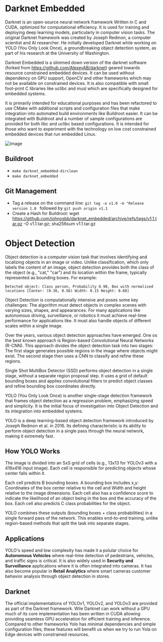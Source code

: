 # Darknet Embedded

Darknet is an open-source neural network framework Written in C and CUDA, optimized for computational efficiency. It is used for training and deploying deep learning models, particularly in computer vision tasks. The original Darknet framework was created by Joseph Redmon, a computer scientist and AI researcher. He initially developed Darknet while working on YOLO (You Only Look Once), a groundbreaking object detection system, as part of his research at the University of Washington.

Darknet Embedded is a slimmed down version of the darknet software (forked from https://github.com/AlexeyAB/darknet) geared towards resource constrained embedded devices. It can be used without dependency on GPU support, OpenCV and other frameworks which may not be available on constrained devices. It is also compatible with small foot-print C libraries like uclibc and musl which are specifically designed for embedded systems.

It is primarily intended for educational purposes and has been refactored to use CMake with additional scripts and configuration files that make integration into automated build environments like Buildroot easier. It can be integrated with Buildroot and a number of sample configurations are provided for both libc and uclibc based configurations. It is intended for those who want to experiment with the technology on low cost constrained embedded devices that run embedded Linux.

![image](https://github.com/user-attachments/assets/e40d842b-38df-492a-8290-d5111e2a1074)

## Buildroot

- `make darknet_embedded-dirclean`
- `make darknet_embedded`

## Git Management

- Tag a release on the command line: `git tag -a v1.0 -m "Release version 1.0 ` followed by `git push origin v1.1`
- Create a Hash for Buildroot: wget https://github.com/johnosbb/darknet_embedded/archive/refs/tags/v1.1.tar.gz -O v1.1.tar.gz; sha256sum v1.1.tar.gz

# Object Detection

Object detection is a computer vision task that involves identifying and localizing objects in an image or video. Unlike classification, which only labels the content of an image, object detection provides both the class of the object (e.g., "cat," "car") and its location within the frame, typically represented as bounding boxes. For example:

`Detected object: Class person, Probability 0.98, Box with normalised locations [Center: (0.36, 0.56) Width: 0.15 Height: 0.68]`

Object Detection is computationally intensive and poses some key challenges: The algorithm must detect objects in complex scenes with varying sizes, shapes, and appearances. For many applications like autonomous driving, surveillance, or robotics it must achieve real-time performance for applications like. It must also handle objects of different scales within a single image.

Over the years, various object detection approaches have emerged. One os the best known approach is Region-based Convolutional Neural Networks (R-CNN). This approach divides the object detection task into two stages: The first stage generates possible regions in the image where objects might exist. The second stage then uses a CNN to classify and refine these regions.

Single Shot MultiBox Detector (SSD) performs object detection in a single stage, without a separate region proposal step. It uses a grid of default bounding boxes and applies convolutional filters to predict object classes and refine bounding box coordinates directly.

YOLO (You Only Look Once) is another single-stage detection framework that frames object detection as a regression problem, emphasizing speed and simplicity. It is the initial focus of investigation into Object Detection and its integration into embedded systems.

YOLO is a deep learning-based object detection framework introduced by Joseph Redmon et al. in 2016. Its defining characteristic is its ability to perform object detection in a single pass through the neural network, making it extremely fast.

## How YOLO Works

The image is divided into an SxS grid of cells (e.g., 13x13 for YOLOv3 with a 416x416 input image). Each cell is responsible for predicting objects whose center falls within it.

Each cell predicts B bounding boxes. A bounding box includes x,y: Coordinates of the box center relative to the cell and Width and height relative to the image dimensions. Each cell also has a confidence score to indicate the likelihood of an object being in the box and the accuracy of the box. Each cell also predicts C class probabilities for the object.

YOLO combines these outputs (bounding boxes + class probabilities) in a single forward pass of the network. This enables end-to-end training, unlike region-based methods that split the task into separate stages.

## Applications

YOLO's speed and low complexity has made it a polular choice for **Autonomous Vehicles** where real-time detection of pedestrians, vehicles, and traffic signs is critical. It is also widely used in **Security and Surveillance** applications where it is often integrated into cameras. It has also become popular in **Retail Analytics** where smart cameras customer behavior analysis through object detection in stores.

## Darknet

The official implementations of YOLOv1, YOLOv2, and YOLOv3 are provided as part of the Darknet framework. Wile Darknet can work without a GPU much of its core implementation has been written in CUDA allowing providing seamless GPU acceleration for efficient training and inference. Compared to other frameworks Yolo has minimal dependencies and simple configuration files; these features will benefit us when we try to run Yola on Edge devices with constrained resources.
